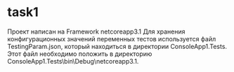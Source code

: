 # task1
Проект написан на Framework netcoreapp3.1
Для хранения конфигурационных значений переменных тестов используется файл TestingParam.json, который находиться в директории ConsoleApp1.Tests. Этот файл необходимо положить в директорию ConsoleApp1.Tests\bin\Debug\netcoreapp3.1.

